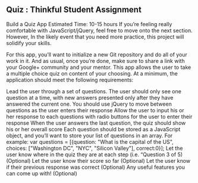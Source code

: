 Quiz : Thinkful Student Assignment
----------------------------------

Build a Quiz App
Estimated Time: 10-15 hours
If you’re feeling really comfortable with JavaScript/jQuery, feel free to move onto the next section. However, In the likely event that you need more practice, this project will solidify your skills.

For this app, you’ll want to initialize a new Git repository and do all of your work in it. And as usual, once you’re done, make sure to share a link with your Google+ community and your mentor.
This app allows the user to take a multiple choice quiz on content of your choosing. At a minimum, the application should meet the following requirements:

Lead the user through a set of questions. The user should only see one question at a time, with new answers presented only after they have answered the current one. You should use jQuery to move between questions as the user enters their response
Allow the user to input his or her response to each questions with radio buttons for the user to enter their response
When the user answers the last question, the quiz should show his or her overall score
Each question should be stored as a JavaScript object, and you’ll want to store your list of questions in an array. For example: var questions = [{question: "What is the capital of the US", choices: ["Washington DC", "NYC", "Silicon Valley"], correct:0}];
Let the user know where in the quiz they are at each step (i.e. “Question 3 of 5) (Optional)
Let the user know their score so far (Optional)
Let the user know if their previous response was correct (Optional)
Any useful features you can come up with! (Optional)
